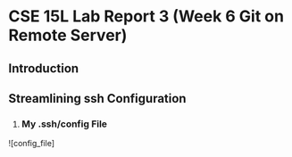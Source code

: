# CSE 15L Lab Report 3 (Week 6 Git on Remote Server)
## Introduction

## Streamlining ssh Configuration
1. ### My .ssh/config File
![config_file]
